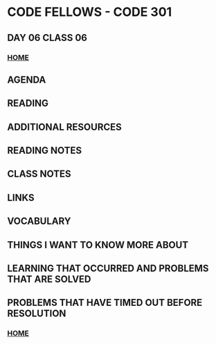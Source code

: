 # CODE FELLOWS - CODE 301

## DAY 06 CLASS 06

### [HOME](../README.md)

## AGENDA

## READING

## ADDITIONAL RESOURCES

## READING NOTES

## CLASS NOTES

## LINKS

## VOCABULARY

## THINGS I WANT TO KNOW MORE ABOUT

## LEARNING THAT OCCURRED AND PROBLEMS THAT ARE SOLVED

## PROBLEMS THAT HAVE TIMED OUT BEFORE RESOLUTION

### [HOME](../README.md)